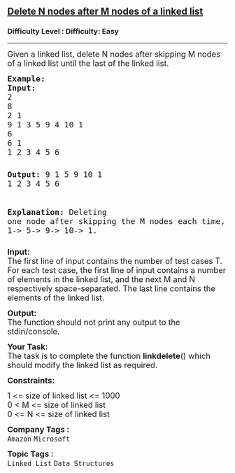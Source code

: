 <h2><a href="https://www.geeksforgeeks.org/problems/delete-n-nodes-after-m-nodes-of-a-linked-list/1?itm_source=geeksforgeeks&itm_medium=article&itm_campaign=bottom_sticky_on_article">Delete N nodes after M nodes of a linked list</a></h2><h3>Difficulty Level : Difficulty: Easy</h3><hr><div class="problems_problem_content__Xm_eO"><p><span style="font-size: 18px;">Given a linked list, delete N nodes after skipping M nodes of a linked list until the last of the linked list.</span></p>
<pre><span style="font-size: 18px;"><strong>Example:
Input:</strong>
2
8
2 1
9 1 3 5 9 4 10 1
6
6 1
1 2 3 4 5 6 </span>

<span style="font-size: 18px;"><strong>Output:</strong> 
9 1 5 9 10 1
1 2 3 4 5 6</span>

<span style="font-size: 18px;"><strong>Explanation:
</strong>Deleting one node after skipping the M nodes each time, we have list as 9-&gt; 1-&gt; 5-&gt; 9-&gt; 10-&gt; 1.</span></pre>
<p><span style="font-size: 18px;"><strong>Input:</strong><br>The first line of input contains the number of test cases T. For each test case, the first line of input contains a number of elements in the linked list, and the next M&nbsp;and N respectively space-separated. The last line contains the elements of the linked list.</span></p>
<p><span style="font-size: 18px;"><strong>Output:</strong><br>The function should not print any output to the stdin/console.</span></p>
<p><span style="font-size: 18px;"><strong>Your Task:</strong><br>The task is to complete the function&nbsp;<strong>linkdelete</strong>() which should modify the linked list as required.</span></p>
<p><span style="font-size: 18px;"><strong>Constraints:</strong></span></p>
<p><span style="font-size: 18px;">1 &lt;= size of linked list &lt;= 1000<br>0 &lt; M &lt;= size of linked list<br>0 &lt;= N &lt;= size of linked list</span><span style="font-size: 18px;">&nbsp;</span></p></div><p><span style=font-size:18px><strong>Company Tags : </strong><br><code>Amazon</code>&nbsp;<code>Microsoft</code>&nbsp;<br><p><span style=font-size:18px><strong>Topic Tags : </strong><br><code>Linked List</code>&nbsp;<code>Data Structures</code>&nbsp;